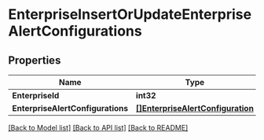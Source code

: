 # EnterpriseInsertOrUpdateEnterpriseAlertConfigurations

## Properties

Name | Type | Description | Notes
------------ | ------------- | ------------- | -------------
**EnterpriseId** | **int32** |  | [optional] 
**EnterpriseAlertConfigurations** | [**[]EnterpriseAlertConfiguration**](enterprise_alert_configuration.md) |  | 

[[Back to Model list]](../README.md#documentation-for-models) [[Back to API list]](../README.md#documentation-for-api-endpoints) [[Back to README]](../README.md)


